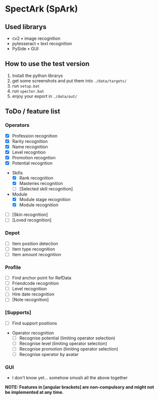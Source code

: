 # SpectArk (SpArk)

## Used librarys

- cv2 &#x2022; image recognition
- pytesseract &#x2022; text recognition
- PySide &#x2022; GUI

## How to use the test version

1. Install the python librarys
2. get some screenshots and put them into `./data/targets/`
3. run `setup.bat`
4. run `specter.bat`
5. enjoy your export in `./data/out/`

## ToDo / feature list

### Operators

- [x] Profession recognition
- [x] Rarity recognition
- [x] Name recognition
- [x] Level recogntion
- [x] Promotion recogntion
- [x] Potential recogntion
- Skills
  - [x] Rank recognition
  - [x] Masteries recognition
  - [ ] [Selected skill recognition]
- Module
  - [x] Module stage recognition
  - [x] Module recognition
- [ ] [Skin recognition]
- [ ] [Loved recognition]

### Depot

- [ ] Item position detection
- [ ] Item type recognition
- [ ] Item amount recognition

### Profile

- [ ] Find anchor point for RefData
- [ ] Friendcode recognition
- [ ] Level recognition
- [ ] Hire date recognition
- [ ] [Note recognition]

### \[Supports\]

- [ ] Find support positions
- Operator recognition
  - [ ] Recognise potential (limiting operator selection)
  - [ ] Recognise level (limiting operator selection)
  - [ ] Recognise promotion (limiting operator selection)
  - [ ] Recognise operator by avatar

### GUI

- I don't know yet... somehow smush all the above together

**NOTE: Features in [angular brackets] are non-compulsory and might not be implemented at any time.**